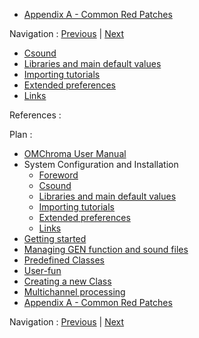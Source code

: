   * [Appendix A - Common Red Patches](A-Appendix-A_Common_red_patches)

Navigation : [Previous](OMChroma "page précédente\(OMChroma User
Manual\)") | [Next](00-Foreword "Next\(Foreword\)")
  * [Csound](01-Csound)
  * [Libraries and main default values](02-Libraries_and_mains_default_values)
  * [Importing tutorials](03-_Importing_tutorials)
  * [Extended preferences](04-Extended_preferences)
  * [Links](05-Links)

References :

Plan :

  * [OMChroma User Manual](OMChroma)
  * System Configuration and Installation
    * [Foreword](00-Foreword)
    * [Csound](01-Csound)
    * [Libraries and main default values](02-Libraries_and_mains_default_values)
    * [Importing tutorials](03-_Importing_tutorials)
    * [Extended preferences](04-Extended_preferences)
    * [Links](05-Links)
  * [Getting started](Getting_Started)
  * [Managing GEN function and sound files](Managing_GEN_function_and_sound_files)
  * [Predefined Classes](Predefined_classes)
  * [User-fun](User-fun)
  * [Creating a new Class](Creating_a_new_Class)
  * [Multichannel processing](06-Multichannel_processing)
  * [Appendix A - Common Red Patches](A-Appendix-A_Common_red_patches)

Navigation : [Previous](OMChroma "page précédente\(OMChroma User
Manual\)") | [Next](00-Foreword "Next\(Foreword\)")

